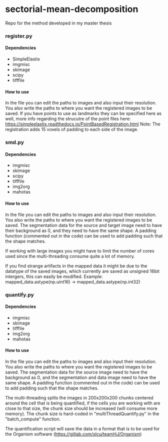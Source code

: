 # sectorial-mean-decomposition
Repo for the method developed in my master thesis





### register.py

#### Dependencies

- SimpleElastix
- imgmisc
- skimage
- scipy
- tifffile

#### How to use

In the file you can edit the paths to images and also input their resolution. You also write the paths to where you want the registered images to be saved.
If you have points to use as landmarks they can be specified here as well, more info regarding the strucutre of the point files here: https://simpleelastix.readthedocs.io/PointBasedRegistration.html
Note: The registration adds 15 voxels of padding to each side of the image.

### smd.py

#### Dependencies

- imgmisc
- skimage
- scipy
- tifffile
- img2org
- mahotas

#### How to use

In the file you can edit the paths to images and also input their resolution. You also write the paths to where you want the registered images to be saved.
The segmentation data for the source and target image need to have their background as 0, and they need to have the same shape. A padding function (commented out in the code) can be used to add padding such that the shape matches.

If working with large images you might have to limit the number of cores used since the multi-threading consume quite a lot of memory.

If you find strange artifacts in the mapped data it might be due to the datatype of the saved images, which currently are saved as unsigned 16bit intergers, this can easily be modified. Example: mapped_data.astype(np.uint16) -> mapped_data.astype(np.int32)

### quantify.py

#### Dependencies

- imgmisc
- skimage
- tifffile
- img2org
- mahotas
#### How to use

In the file you can edit the paths to images and also input their resolution. You also write the paths to where you want the registered images to be saved.
The segmentation data for the source image need to have the background as 0, and the segmentation and data image need to have the same shape. A padding function (commented out in the code) can be used to add padding such that the shape matches.

The multi-threading splits the images in 200x200x200 chunks centered around the cell that is being quantified, if the cells you are working with are close to that size, the chunk size should be increased (will consume more memory). The chunk size is hard-coded in "multiThreadQuantify.py" in the "batch_compute" function.

The quantification script will save the data in a format that is to be used for the Organism software (https://gitlab.com/slcu/teamHJ/Organism)




